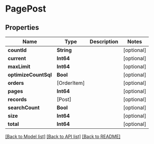 # PagePost

## Properties
Name | Type | Description | Notes
------------ | ------------- | ------------- | -------------
**countId** | **String** |  | [optional] 
**current** | **Int64** |  | [optional] 
**maxLimit** | **Int64** |  | [optional] 
**optimizeCountSql** | **Bool** |  | [optional] 
**orders** | [OrderItem] |  | [optional] 
**pages** | **Int64** |  | [optional] 
**records** | [Post] |  | [optional] 
**searchCount** | **Bool** |  | [optional] 
**size** | **Int64** |  | [optional] 
**total** | **Int64** |  | [optional] 

[[Back to Model list]](../README.md#documentation-for-models) [[Back to API list]](../README.md#documentation-for-api-endpoints) [[Back to README]](../README.md)



